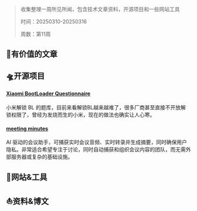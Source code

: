 >收集整理一周所见所闻，包含技术文章资料，开源项目和一些网站工具
>
>时间：20250310-20250316
>
>周数：第11周

## 📜有价值的文章

## 🛸开源项目

#### [Xiaomi BootLoader Questionnaire](https://github.com/MlgmXyysd/Xiaomi-BootLoader-Questionnaire)

小米解锁 BL 的题库，目前来看解锁BL越来越难了，很多厂商甚至直接不开放解锁权限了，曾经为发烧而生的小米，现在的做法也确实让人心寒。

#### [meeting minutes](https://github.com/Zackriya-Solutions/meeting-minutes)

AI 驱动的会议助手，可捕获实时会议音频、实时转录并生成摘要，同时确保用户隐私。非常适合希望专注于讨论，同时自动捕获和组织会议内容的团队，而无需外部服务器或复杂的基础设施。

## 🚀网站&工具

## ⛵资料&博文